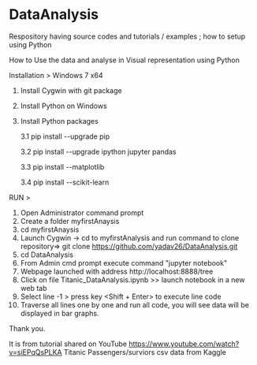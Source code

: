 # DataAnalysis
Respository having source codes and tutorials / examples ; how to setup using Python

How to Use the data and analyse in Visual representation using Python

Installation > Windows 7 x64

1. Install Cygwin with git package
2. Install Python on Windows
3. Install Python packages

    3.1    pip install --upgrade pip
    
    3.2    pip install --upgrade ipython jupyter pandas
    
    3.3    pip install --matplotlib 
    
    3.4    pip install --scikit-learn

RUN > 
1. Open Administrator command prompt
2. Create a folder myfirstAnaysis
3. cd myfirstAnaysis
4. Launch Cygwin -> cd to myfirstAnalysis and run command to clone repository=> git clone https://github.com/yadav26/DataAnalysis.git
5. cd DataAnalysis
6. From Admin cmd prompt execute command "jupyter notebook"
7. Webpage launched with address http://localhost:8888/tree
8. Click on file Titanic_DataAnalysis.ipynb >> launch notebook in a new web tab
9. Select line -1 > press key <Shift + Enter> to execute line code 
10. Traverse all lines one by one and run all code, you will see data will be displayed in bar graphs.


Thank you.

It is from tutorial shared on YouTube https://www.youtube.com/watch?v=siEPqQsPLKA
Titanic Passengers/surviors csv data from Kaggle




